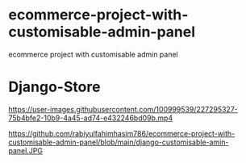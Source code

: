 # ecommerce-project-with-customisable-admin-panel
ecommerce project with customisable admin panel


# Django-Store


https://user-images.githubusercontent.com/100999539/227295327-75b4bfe2-10b9-4a45-ad74-e432246bd09b.mp4

https://github.com/rabiyulfahimhasim786/ecommerce-project-with-customisable-admin-panel/blob/main/django-customisable-amin-panel.JPG
